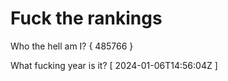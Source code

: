 # Fuck the rankings

Who the hell am I?
{ 485766 }

What fucking year is it?
[ 2024-01-06T14:56:04Z ]
